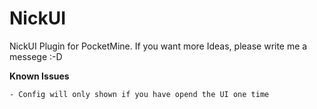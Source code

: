 # NickUI
NickUI Plugin for PocketMine. If you want more Ideas, please write me a messege :-D


**Known Issues**

```- Config will only shown if you have opend the UI one time```
